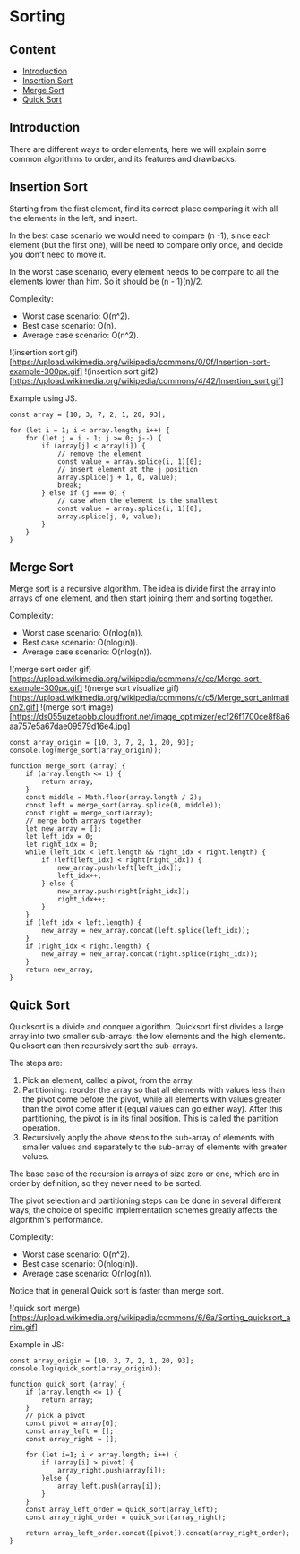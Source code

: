 # Sorting

## Content

<!-- toc -->

- [Introduction](#introduction)
- [Insertion Sort](#insertion-sort)
- [Merge Sort](#merge-sort)
- [Quick Sort](#quick-sort)

<!-- tocstop -->

## Introduction

There are different ways to order elements, here we will explain some common algorithms to order, and its features and drawbacks.

## Insertion Sort

Starting from the first element, find its correct place comparing it with all the elements in the left, and insert.

In the best case scenario we would need to compare (n -1), since each element (but the first one), will be need to compare only once, and decide you don't need to move it.

In the worst case scenario, every element needs to be compare to all the elements lower than him. So it should be (n - 1)(n)/2.

Complexity:
- Worst case scenario: O(n^2).
- Best case scenario: O(n).
- Average case scenario: O(n^2).

!(insertion sort gif)[https://upload.wikimedia.org/wikipedia/commons/0/0f/Insertion-sort-example-300px.gif]
!(insertion sort gif2)[https://upload.wikimedia.org/wikipedia/commons/4/42/Insertion_sort.gif]

Example using JS.
```
const array = [10, 3, 7, 2, 1, 20, 93];

for (let i = 1; i < array.length; i++) {
	for (let j = i - 1; j >= 0; j--) {
		if (array[j] < array[i]) {
			// remove the element
			const value = array.splice(i, 1)[0];
			// insert element at the j position
			array.splice(j + 1, 0, value);
			break;
		} else if (j === 0) {
			// case when the element is the smallest
			const value = array.splice(i, 1)[0];
			array.splice(j, 0, value);
		}
	}
}
```

## Merge Sort

Merge sort is a recursive algorithm. The idea is divide first the array into arrays of one element, and then start joining them and sorting together.

Complexity:
- Worst case scenario: O(nlog(n)).
- Best case scenario: O(nlog(n)).
- Average case scenario: O(nlog(n)).

!(merge sort order gif)[https://upload.wikimedia.org/wikipedia/commons/c/cc/Merge-sort-example-300px.gif]
!(merge sort visualize gif)[https://upload.wikimedia.org/wikipedia/commons/c/c5/Merge_sort_animation2.gif]
!(merge sort image)[https://ds055uzetaobb.cloudfront.net/image_optimizer/ecf26f1700ce8f8a6aa757e5a67dae09579d16e4.jpg]



```
const array_origin = [10, 3, 7, 2, 1, 20, 93];
console.log(merge_sort(array_origin));

function merge_sort (array) {
	if (array.length <= 1) {
		return array;
	}
	const middle = Math.floor(array.length / 2);
	const left = merge_sort(array.splice(0, middle));
	const right = merge_sort(array);
	// merge both arrays together
	let new_array = [];
	let left_idx = 0;
	let right_idx = 0;
	while (left_idx < left.length && right_idx < right.length) {
		if (left[left_idx] < right[right_idx]) {
			new_array.push(left[left_idx]);
			left_idx++;
		} else {
			new_array.push(right[right_idx]);
			right_idx++;
		}
	}
	if (left_idx < left.length) {
		new_array = new_array.concat(left.splice(left_idx));
	}
	if (right_idx < right.length) {
		new_array = new_array.concat(right.splice(right_idx));
	}
	return new_array;
}
```

## Quick Sort

Quicksort is a divide and conquer algorithm. Quicksort first divides a large array into two smaller sub-arrays: the low elements and the high elements. Quicksort can then recursively sort the sub-arrays.

The steps are:

1. Pick an element, called a pivot, from the array.
2. Partitioning: reorder the array so that all elements with values less than the pivot come before the pivot, while all elements with values greater than the pivot come after it (equal values can go either way). After this partitioning, the pivot is in its final position. This is called the partition operation.
3. Recursively apply the above steps to the sub-array of elements with smaller values and separately to the sub-array of elements with greater values.

The base case of the recursion is arrays of size zero or one, which are in order by definition, so they never need to be sorted.

The pivot selection and partitioning steps can be done in several different ways; the choice of specific implementation schemes greatly affects the algorithm's performance.

Complexity:
- Worst case scenario: O(n^2).
- Best case scenario: O(nlog(n)).
- Average case scenario: O(nlog(n)).

Notice that in general Quick sort is faster than merge sort.

!(quick sort merge)[https://upload.wikimedia.org/wikipedia/commons/6/6a/Sorting_quicksort_anim.gif]

Example in JS:
```
const array_origin = [10, 3, 7, 2, 1, 20, 93];
console.log(quick_sort(array_origin));

function quick_sort (array) {
	if (array.length <= 1) {
		return array;
	}
	// pick a pivot
	const pivot = array[0];
	const array_left = [];
	const array_right = [];

	for (let i=1; i < array.length; i++) {
		if (array[i] > pivot) {
			array_right.push(array[i]);
		}else {
			array_left.push(array[i]);
		}
	}
	const array_left_order = quick_sort(array_left);
	const array_right_order = quick_sort(array_right);

	return array_left_order.concat([pivot]).concat(array_right_order);
}
```
